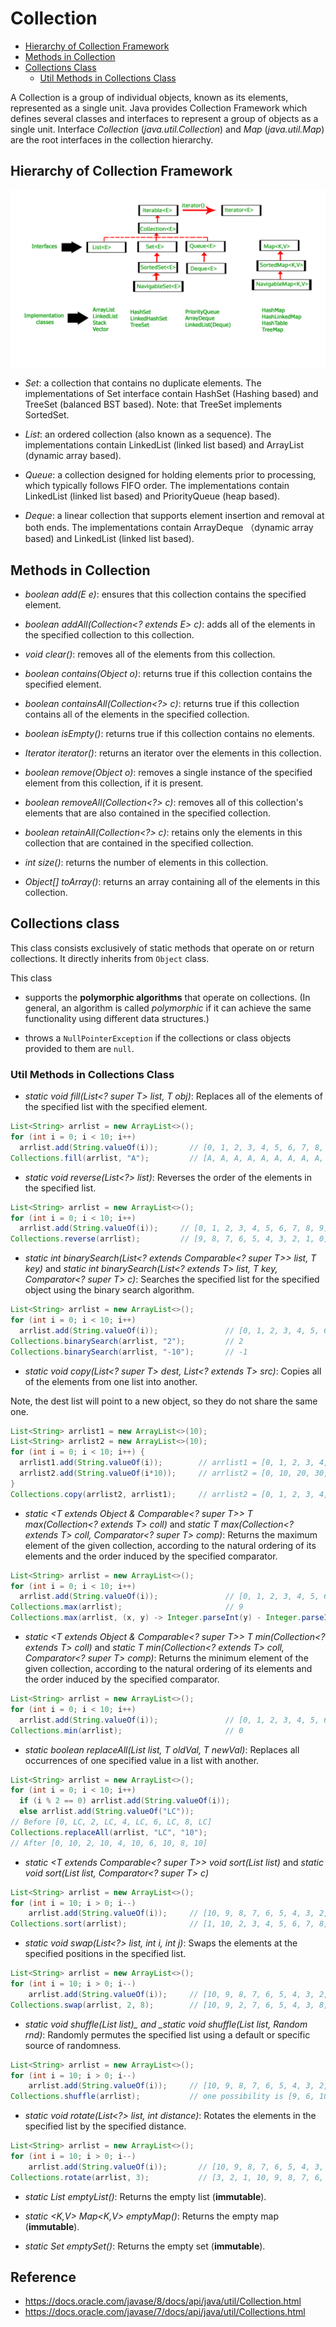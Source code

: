 # Collection

<!-- MarkdownTOC -->

- [Hierarchy of Collection Framework](#hierarchy-of-collection-framework)
- [Methods in Collection](#methods-in-collection)
- [Collections Class](#collections-class)
  - [Util Methods in Collections Class](#util-ethods-in-collections-class)

<!-- /MarkdownTOC -->

A Collection is a group of individual objects, known as its elements, represented as a single unit. Java provides Collection Framework which defines several classes and interfaces to represent a group of objects as a single unit. Interface *Collection* (_java.util.Collection_) and *Map* (_java.util.Map_) are the root interfaces in the collection hierarchy.

## Hierarchy of Collection Framework

![Java collection 1](../../images/java-collection.jpg)

- *Set*: a collection that contains no duplicate elements. The implementations of Set interface contain HashSet (Hashing based) and TreeSet (balanced BST based). 
Note: that TreeSet implements SortedSet.

- *List*: an ordered collection (also known as a sequence). The implementations contain LinkedList (linked list based) and ArrayList (dynamic array based).

- *Queue*: a collection designed for holding elements prior to processing, which typically follows FIFO order. The implementations contain LinkedList (linked list based) and PriorityQueue (heap based).

- *Deque*: a linear collection that supports element insertion and removal at both ends. The implementations contain ArrayDeque （dynamic array based) and LinkedList (linked list based).

## Methods in Collection

- _boolean add(E e)_: ensures that this collection contains the specified element.

- _boolean addAll(Collection<? extends E> c)_: adds all of the elements in the specified collection to this collection.

- _void	clear()_: removes all of the elements from this collection.

- _boolean contains(Object o)_: returns true if this collection contains the specified element.

- _boolean containsAll(Collection<?> c)_: returns true if this collection contains all of the elements in the specified collection.

- _boolean isEmpty()_: returns true if this collection contains no elements.

- _Iterator<E> iterator()_: returns an iterator over the elements in this collection.

- _boolean remove(Object o)_: removes a single instance of the specified element from this collection, if it is present.

- _boolean removeAll(Collection<?> c)_: removes all of this collection's elements that are also contained in the specified collection.

- _boolean retainAll(Collection<?> c)_: retains only the elements in this collection that are contained in the specified collection.

- _int size()_: returns the number of elements in this collection.

- _Object[]	toArray()_: returns an array containing all of the elements in this collection.

## Collections class

This class consists exclusively of static methods that operate on or return collections. It directly inherits from `Object` class.

This class

- supports the **polymorphic algorithms** that operate on collections. (In general, an algorithm is called _polymorphic_ if it can achieve the same functionality using different data structures.)

- throws a `NullPointerException` if the collections or class objects provided to them are `null`.

### Util Methods in Collections Class

- _static <T> void fill(List<? super T> list, T obj)_: Replaces all of the elements of the specified list with the specified element.

```java
List<String> arrlist = new ArrayList<>();
for (int i = 0; i < 10; i++)
  arrlist.add(String.valueOf(i));       // [0, 1, 2, 3, 4, 5, 6, 7, 8, 9]
Collections.fill(arrlist, "A");         // [A, A, A, A, A, A, A, A, A, A]
```

- _static void reverse(List<?> list)_: Reverses the order of the elements in the specified list.

```java
List<String> arrlist = new ArrayList<>();
for (int i = 0; i < 10; i++)
  arrlist.add(String.valueOf(i));     // [0, 1, 2, 3, 4, 5, 6, 7, 8, 9]
Collections.reverse(arrlist);         // [9, 8, 7, 6, 5, 4, 3, 2, 1, 0] 
```

- _static <T> int	binarySearch(List<? extends Comparable<? super T>> list, T key)_ and _static <T> int	binarySearch(List<? extends T> list, T key, Comparator<? super T> c)_: Searches the specified list for the specified object using the binary search algorithm.

```java
List<String> arrlist = new ArrayList<>();
for (int i = 0; i < 10; i++)
  arrlist.add(String.valueOf(i));               // [0, 1, 2, 3, 4, 5, 6, 7, 8, 9]
Collections.binarySearch(arrlist, "2");         // 2
Collections.binarySearch(arrlist, "-10");       // -1
```

- _static <T> void copy(List<? super T> dest, List<? extends T> src)_: Copies all of the elements from one list into another.

Note, the dest list will point to a new object, so they do not share the same one.

```java
List<String> arrlist1 = new ArrayList<>(10);
List<String> arrlist2 = new ArrayList<>(10);
for (int i = 0; i < 10; i++) {
  arrlist1.add(String.valueOf(i));        // arrlist1 = [0, 1, 2, 3, 4, 5, 6, 7, 8, 9]
  arrlist2.add(String.valueOf(i*10));     // arrlist2 = [0, 10, 20, 30, 40, 50, 60, 70, 80, 90]
}
Collections.copy(arrlist2, arrlist1);     // arrlist2 = [0, 1, 2, 3, 4, 5, 6, 7, 8, 9] 
```

- _static <T extends Object & Comparable<? super T>> T max(Collection<? extends T> coll)_ and _static <T> T	max(Collection<? extends T> coll, Comparator<? super T> comp)_: Returns the maximum element of the given collection, according to the natural ordering of its elements and the order induced by the specified comparator.

```java
List<String> arrlist = new ArrayList<>();
for (int i = 0; i < 10; i++)
  arrlist.add(String.valueOf(i));               // [0, 1, 2, 3, 4, 5, 6, 7, 8, 9]
Collections.max(arrlist);                       // 9
Collections.max(arrlist, (x, y) -> Integer.parseInt(y) - Integer.parseInt(x));  // 0
```

- _static <T extends Object & Comparable<? super T>> T min(Collection<? extends T> coll)_ and _static <T> T	min(Collection<? extends T> coll, Comparator<? super T> comp)_: Returns the minimum element of the given collection, according to the natural ordering of its elements and the order induced by the specified comparator.

```java
List<String> arrlist = new ArrayList<>();
for (int i = 0; i < 10; i++)
  arrlist.add(String.valueOf(i));               // [0, 1, 2, 3, 4, 5, 6, 7, 8, 9]
Collections.min(arrlist);                       // 0
```

- _static <T> boolean	replaceAll(List<T> list, T oldVal, T newVal)_: Replaces all occurrences of one specified value in a list with another.

```java
List<String> arrlist = new ArrayList<>();
for (int i = 0; i < 10; i++)
  if (i % 2 == 0) arrlist.add(String.valueOf(i));
  else arrlist.add(String.valueOf("LC"));
// Before [0, LC, 2, LC, 4, LC, 6, LC, 8, LC]
Collections.replaceAll(arrlist, "LC", "10");
// After [0, 10, 2, 10, 4, 10, 6, 10, 8, 10]
```

- _static <T extends Comparable<? super T>> void sort(List<T> list)_ and _static <T> void	sort(List<T> list, Comparator<? super T> c)_

```java
List<String> arrlist = new ArrayList<>();
for (int i = 10; i > 0; i--)
    arrlist.add(String.valueOf(i));     // [10, 9, 8, 7, 6, 5, 4, 3, 2, 1]
Collections.sort(arrlist);              // [1, 10, 2, 3, 4, 5, 6, 7, 8, 9]
```

- _static void swap(List<?> list, int i, int j)_: Swaps the elements at the specified positions in the specified list.

```java
List<String> arrlist = new ArrayList<>();
for (int i = 10; i > 0; i--)
    arrlist.add(String.valueOf(i));     // [10, 9, 8, 7, 6, 5, 4, 3, 2, 1]
Collections.swap(arrlist, 2, 8);        // [10, 9, 2, 7, 6, 5, 4, 3, 8, 1]
```

- _static void shuffle(List<?> list)_ and _static void shuffle(List<?> list, Random rnd)_: Randomly permutes the specified list using a default or specific source of randomness.

```java
List<String> arrlist = new ArrayList<>();
for (int i = 10; i > 0; i--)
    arrlist.add(String.valueOf(i));     // [10, 9, 8, 7, 6, 5, 4, 3, 2, 1]
Collections.shuffle(arrlist);           // one possibility is [9, 6, 10, 2, 8, 4, 1, 3, 7, 5]
```

- _static void rotate(List<?> list, int distance)_: Rotates the elements in the specified list by the specified distance.

```java
List<String> arrlist = new ArrayList<>();
for (int i = 10; i > 0; i--)
    arrlist.add(String.valueOf(i));       // [10, 9, 8, 7, 6, 5, 4, 3, 2, 1]
Collections.rotate(arrlist, 3);           // [3, 2, 1, 10, 9, 8, 7, 6, 5, 4]
```

- _static <T> List<T>	emptyList()_: Returns the empty list (**immutable**).

- _static <K,V> Map<K,V> emptyMap()_: Returns the empty map (**immutable**).

- _static <T> Set<T> emptySet()_: Returns the empty set (**immutable**).

## Reference 

- <https://docs.oracle.com/javase/8/docs/api/java/util/Collection.html>
- <https://docs.oracle.com/javase/7/docs/api/java/util/Collections.html>
